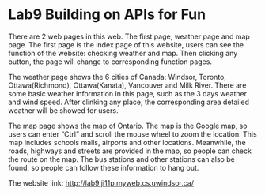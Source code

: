# Lab9 Building on APIs for Fun

There are 2 web pages in this web. The first page, weather page and map page.
The first page is the index page of this website, users can see the function of the website: checking weather and map. Then clicking any button, the page will change to corresponding function pages.

The weather page shows the 6 cities of Canada: Windsor, Toronto, Ottawa(Richmond), Ottawa(Kanata), Vancouver and Milk River. There are some basic weather information in this page, such as the 3 days weather and wind speed. After clinking any place, the corresponding area detailed weather will be showed for users.

The map page shows the map of Ontario. The map is the Google map, so users can enter “Ctrl” and scroll the mouse wheel to zoom the location. This map includes schools malls, airports and other locations. Meanwhile, the roads, highways and streets are provided in the map, so people can check the route on the map. The bus stations and other stations can also be found, so people can follow these information to hang out.

The website link:
http://lab9.ji11p.myweb.cs.uwindsor.ca/
